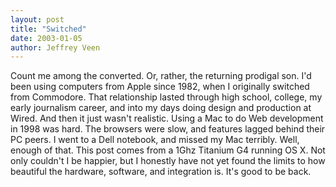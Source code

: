 ```yaml
--- 
layout: post
title: "Switched"
date: 2003-01-05
author: Jeffrey Veen
---
```

Count me among the converted. Or, rather, the returning prodigal son. I'd been using computers from Apple since 1982, when I originally switched from Commodore. That relationship lasted through high school, college, my early journalism career, and into my days doing design and production at Wired. And then it just wasn't realistic. Using a Mac to do Web development in 1998 was hard. The browsers were slow, and features lagged behind their PC peers. I went to a Dell notebook, and missed my Mac terribly. Well, enough of that. This post comes from a 1Ghz Titanium G4 running OS X. Not only couldn't I be happier, but I honestly have not yet found the limits to how beautiful the hardware, software, and integration is. It's good to be back.
&#8203;